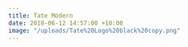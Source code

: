 ```yaml
---
title: Tate Modern
date: 2018-06-12 14:57:00 +10:00
image: "/uploads/Tate%20Logo%20black%20copy.png"
---
```


